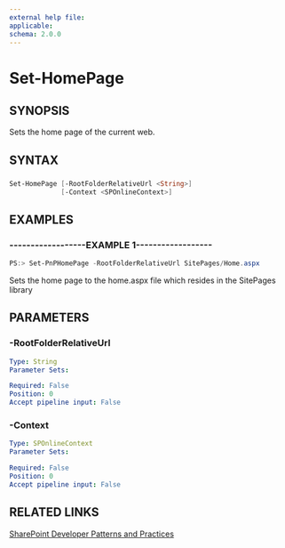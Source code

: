 ```yaml
---
external help file:
applicable: 
schema: 2.0.0
---
```

# Set-HomePage

## SYNOPSIS
Sets the home page of the current web.

## SYNTAX 

### 
```powershell
Set-HomePage [-RootFolderRelativeUrl <String>]
             [-Context <SPOnlineContext>]
```

## EXAMPLES

### ------------------EXAMPLE 1------------------
```powershell
PS:> Set-PnPHomePage -RootFolderRelativeUrl SitePages/Home.aspx
```

Sets the home page to the home.aspx file which resides in the SitePages library

## PARAMETERS

### -RootFolderRelativeUrl


```yaml
Type: String
Parameter Sets: 

Required: False
Position: 0
Accept pipeline input: False
```

### -Context


```yaml
Type: SPOnlineContext
Parameter Sets: 

Required: False
Position: 0
Accept pipeline input: False
```

## RELATED LINKS

[SharePoint Developer Patterns and Practices](http://aka.ms/sppnp)